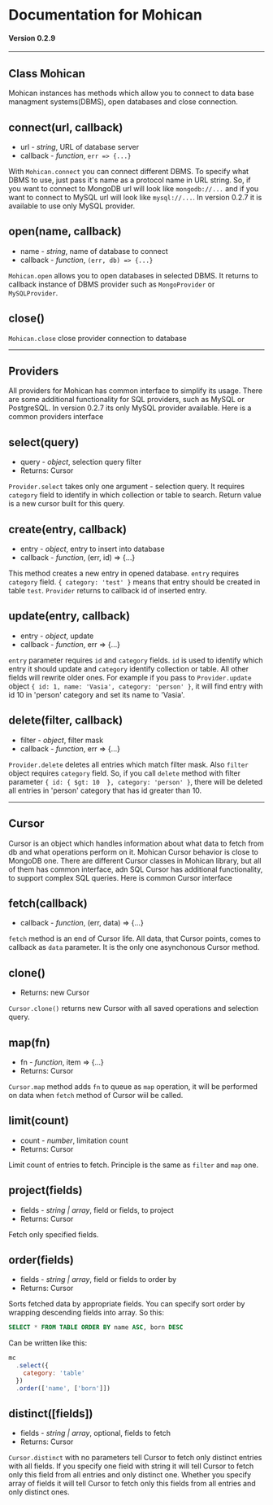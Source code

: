 # Documentation for Mohican
#### Version 0.2.9
___
## Class Mohican
Mohican instances has methods which allow you to connect to data base managment systems(DBMS), open databases and close
connection.

## connect(url, callback)
 - url - *string*, URL of database server
 - callback - *function*, `err => {...}`

 With `Mohican.connect` you can connect different DBMS. To specify what DBMS to use, just pass it's name as a
 protocol name in URL string. So, if you want to connect to MongoDB url will look like `mongodb://...` and if you want
 to connect to MySQL url will look like `mysql://...`. In version 0.2.7 it is available to use only MySQL provider.

## open(name, callback)
 - name - *string*, name of database to connect
 - callback - *function*, `(err, db) => {...}`

 `Mohican.open` allows you to open databases in selected DBMS. It returns to callback instance of DBMS provider such as
 `MongoProvider` or `MySQLProvider`.

## close()
 `Mohican.close` close provider connection to database

___
## Providers
All providers for Mohican has common interface to simplify its usage. There are some additional functionality for SQL
providers, such as MySQL or PostgreSQL. In version 0.2.7 its only MySQL provider available. Here is a common providers
interface

## select(query)
 - query - *object*, selection query filter
 - Returns: Cursor

 `Provider.select` takes only one argument - selection query. It requires `category` field to identify in which collection
 or table to search. Return value is a new cursor built for this query.

## create(entry, callback)
 - entry - *object*, entry to insert into database
 - callback - *function*, (err, id) => {...}

 This method creates a new entry in opened database. `entry` requires `category` field. `{ category: 'test' }` means that
 entry should be created in table `test`. `Provider` returns to callback id of inserted entry.

## update(entry, callback)
 - entry - *object*, update
 - callback - *function*, err => {...}

 `entry` parameter requires `id` and `category` fields. `id` is used to identify which entry it should update and `category`
 identify collection or table. All other fields will rewrite older ones. For example if you pass to `Provider.update` object
 `{ id: 1, name: 'Vasia', category: 'person' }`, it will find entry with id 10 in 'person' category and set its name to
 'Vasia'.

## delete(filter, callback)
 - filter - *object*, filter mask
 - callback - *function*, err => {...}

 `Provider.delete` deletes all entries which match filter mask. Also `filter` object requires `category` field. So, if
 you call `delete` method with filter parameter `{ id: { $gt: 10  }, category: 'person' }`, there will be deleted all entries
 in 'person' category that has id greater than 10.

 ___
 ## Cursor
 Cursor is an object which handles information about what data to fetch from db and what operations perform on it. Mohican
 Cursor behavior is close to MongoDB one. There are different Cursor classes in Mohican library, but all of them has common
 interface, adn SQL Cursor has additional functionality, to support complex SQL queries. Here is common Cursor interface

 ## fetch(callback)
  - callback - *function*, (err, data) => {...}

  `fetch` method is an end of Cursor life. All data, that Cursor points, comes to callback as `data` parameter. It is the
  only one asynchonous Cursor method.

 ## clone()
  - Returns: new Cursor

  `Cursor.clone()` returns new Cursor with all saved operations and selection query.

 ## map(fn)
  - fn - *function*, item => {...}
  - Returns: Cursor

  `Cursor.map` method adds `fn` to queue as `map` operation, it will be performed on data when `fetch` method of Cursor wiil
  be called.

 ## limit(count)
  - count - *number*, limitation count
  - Returns: Cursor

  Limit count of entries to fetch. Principle is the same as `filter` and `map` one.

 ## project(fields)
  - fields - *string | array*, field or fields, to project
  - Returns: Cursor

  Fetch only specified fields.

 ## order(fields)
  - fields - *string | array*, field or fields to order by
  - Returns: Cursor

  Sorts fetched data by appropriate fields. You can specify sort order by wrapping descending fields into array. So this:
  ```sql
  SELECT * FROM TABLE ORDER BY name ASC, born DESC
  ```
  Can be written like this:
  ```javascript
  mc
    .select({
      category: 'table'
    })
    .order(['name', ['born']])
  ```

 ## distinct([fields])
  - fields - *string | array*, optional, fields to fetch
  - Returns: Cursor

  `Cursor.distinct` with no parameters tell Cursor to fetch only distinct entries with all fields. If you specify one field
  with string it will tell Cursor to fetch only this field from all entries and only distinct one. Whether you specify array
  of fields it will tell Cursor to fetch only this fields from all entries and only distinct ones.
